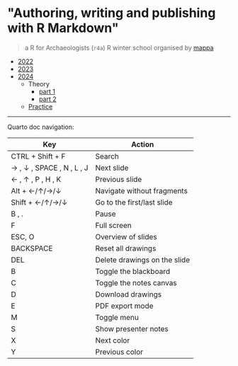 # "Authoring, writing and publishing with R Markdown" 
> a R for Archaeologists (`r4a`) R winter school organised by [mappa](http://www.mappaproject.org/)

* [2022](https://github.com/zoometh/thomashuet/tree/main/teach/stats/r4a/2022)
* [2023](https://github.com/zoometh/thomashuet/tree/main/teach/stats/r4a/2023)
* [2024](https://github.com/zoometh/thomashuet/tree/main/teach/stats/r4a/2024)
	- Theory 
		- [part 1](https://zoometh.github.io/thomashuet/teach/stats/r4a/2024/site/index-part1)
		- [part 2](https://zoometh.github.io/thomashuet/teach/stats/r4a/2024/site/index-part2)
	- [Practice](https://github.com/zoometh/thomashuet/blob/main/teach/stats/r4a/2024/practice/2_Rmarkdown_Practice.pdf)

---

Quarto doc navigation:

| Key                  | Action                                  |
|----------------------|-----------------------------------------|
| CTRL + Shift + F     | Search                                  |
| → , ↓ , SPACE , N , L , J | Next slide                         |
| ← , ↑ , P , H , K    | Previous slide                          |
| Alt + ←/↑/→/↓        | Navigate without fragments              |
| Shift + ←/↑/→/↓      | Go to the first/last slide              |
| B , .                | Pause                                   |
| F                    | Full screen                             |
| ESC, O               | Overview of slides                      |
| BACKSPACE            | Reset all drawings                      |
| DEL                  | Delete drawings on the slide            |
| B                    | Toggle the blackboard                   |
| C                    | Toggle the notes canvas                 |
| D                    | Download drawings                       |
| E                    | PDF export mode                         |
| M                    | Toggle menu                             |
| S                    | Show presenter notes                    |
| X                    | Next color                              |
| Y                    | Previous color                          |
